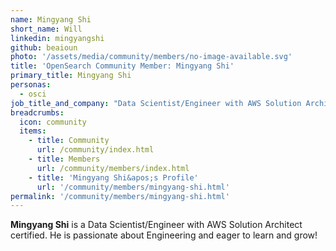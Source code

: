 ```yaml
---
name: Mingyang Shi
short_name: Will
linkedin: mingyangshi
github: beaioun
photo: '/assets/media/community/members/no-image-available.svg'
title: 'OpenSearch Community Member: Mingyang Shi'
primary_title: Mingyang Shi
personas:
  - osci
job_title_and_company: "Data Scientist/Engineer with AWS Solution Architect certified"
breadcrumbs:
  icon: community
  items:
    - title: Community
      url: /community/index.html
    - title: Members
      url: /community/members/index.html
    - title: 'Mingyang Shi&apos;s Profile'
      url: '/community/members/mingyang-shi.html'
permalink: '/community/members/mingyang-shi.html'
---
```


**Mingyang Shi** is a Data Scientist/Engineer with AWS Solution Architect certified. He is passionate about Engineering and eager to learn and grow!